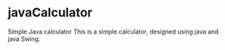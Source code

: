 # javaCalculator
Simple Java calculator
This is a simple calculator, designed using java and java Swing. 
